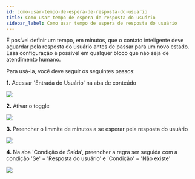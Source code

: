 ```yaml
---
id: como-usar-tempo-de-espera-de-resposta-do-usuario
title: Como usar tempo de espera de resposta do usuário
sidebar_label: Como usar tempo de espera de resposta do usuário
---
```


É posível definir um tempo, em minutos, que o contato inteligente deve aguardar pela resposta do usuário antes de passar para um novo estado. Essa configuração é possível em qualquer bloco que não seja de atendimento humano. 

Para usá-la, você deve seguir os seguintes passos:

**1.** Acessar 'Entrada do Usuário' na aba de conteúdo

![](/img/builder/como-usar-tempo-de-espera-de-resposta-do-usuario-01.png)

**2.** Ativar o toggle

![](/img/builder/como-usar-tempo-de-espera-de-resposta-do-usuario-02.png)

**3.** Preencher o limmite de minutos a se esperar pela resposta do usuário 

![](/img/builder/como-usar-tempo-de-espera-de-resposta-do-usuario-03.png)

**4.** Na aba 'Condição de Saída', preencher a regra ser seguida com a condição 'Se' = 'Resposta do usuário' e 'Condição' = 'Não existe'

![](/img/builder/como-usar-tempo-de-espera-de-resposta-do-usuario-04.png)


<!-- Rating frame -->
<script type="text/javascript" src="/scripts/rating.js"></script>
